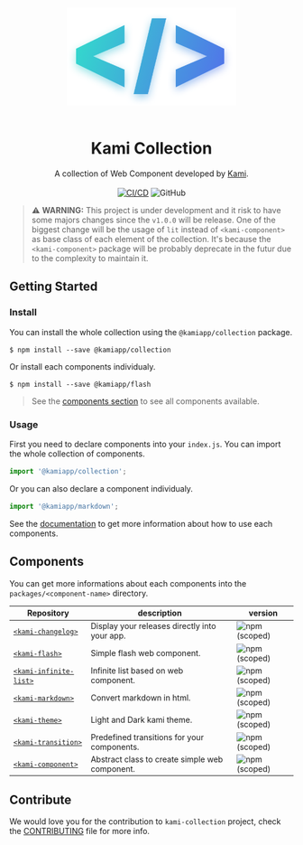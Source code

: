 <div align="center">
  <br/><br/>
  <img src="./.github/logo.png" width="300" />
  <br/><br/>
  
  # Kami Collection
  
  A collection of Web Component developed by [Kami](https://www.kamiapp.fr/en).
  <br/><br/>
 [![CI/CD](https://github.com/Kamiapp-fr/kami-collection/actions/workflows/main.yml/badge.svg)](https://github.com/Kamiapp-fr/kami-collection/actions/workflows/main.yml)
 ![GitHub](https://img.shields.io/github/license/kamiapp-fr/kami-collection)
</div>


> ⚠️ **WARNING:** This project is under development and it risk to have some majors changes since the ``v1.0.0`` will be release. One of the biggest change will be the usage of `lit` instead of ``<kami-component>`` as base class of each element of the collection. It's because the ``<kami-component>`` package will be probably deprecate in the futur due to the complexity to maintain it.

## Getting Started
### Install

You can install the whole collection using the `@kamiapp/collection` package.

```console
$ npm install --save @kamiapp/collection
```

Or install each components individualy.

```console
$ npm install --save @kamiapp/flash 
```
>  See the [components section](#components) to see all components  available.


### Usage

First you need to declare components into your ``index.js``. You can import the whole collection of components.

```js
import '@kamiapp/collection';
```

Or you can also declare a component individualy.

```js
import '@kamiapp/markdown';
```

See the [documentation]() to get more information about how to use each components.


## Components

You can get more informations about each components into the ``packages/<component-name>`` directory.  

| Repository                                           |  description                             | version  |
|----------------------------------------------------- |------------------------------------------|----------|
| [``<kami-changelog>``](./packages/changelog/)|   Display your releases directly into your app.          | ![npm (scoped)](https://img.shields.io/npm/v/@kamiapp/changelog)    |     
| [``<kami-flash>``](./packages/flash/)                |   Simple flash web component.            | ![npm (scoped)](https://img.shields.io/npm/v/@kamiapp/flash)    |                           
| [``<kami-infinite-list>``](./packages/infinite-list/)|   Infinite list based on web component.          | ![npm (scoped)](https://img.shields.io/npm/v/@kamiapp/infinite-list)    |     
| [``<kami-markdown>``](./packages/markdown/)|  Convert markdown in html.       | ![npm (scoped)](https://img.shields.io/npm/v/@kamiapp/markdown) |   
| [``<kami-theme>``](./packages/theme/)|   Light and Dark kami theme.        | ![npm (scoped)](https://img.shields.io/npm/v/@kamiapp/theme) |
| [``<kami-transition>``](./packages/transition/)|   Predefined transitions for your components.       | ![npm (scoped)](https://img.shields.io/npm/v/@kamiapp/transition) |   
| [``<kami-component>``](./packages/component/)|   Abstract class to create simple web component.         | ![npm (scoped)](https://img.shields.io/npm/v/@kamiapp/component) |    


## Contribute

We would love you for the contribution to ``kami-collection`` project, check the [CONTRIBUTING](./CONTRIBUTING.md) file for more info.